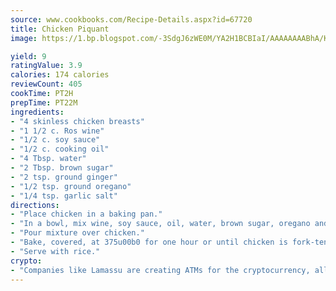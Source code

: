 ```yaml
---
source: www.cookbooks.com/Recipe-Details.aspx?id=67720
title: Chicken Piquant
image: https://1.bp.blogspot.com/-3SdgJ6zWE0M/YA2H1BCBIaI/AAAAAAAABhA/KLu9yTsYBMkJQudB_uFGwTypBtmTiBfZgCLcBGAsYHQ/s320/4.png

yield: 9
ratingValue: 3.9
calories: 174 calories
reviewCount: 405
cookTime: PT2H
prepTime: PT22M
ingredients:
- "4 skinless chicken breasts"
- "1 1/2 c. Ros wine"
- "1/2 c. soy sauce"
- "1/2 c. cooking oil"
- "4 Tbsp. water"
- "2 Tbsp. brown sugar"
- "2 tsp. ground ginger"
- "1/2 tsp. ground oregano"
- "1/4 tsp. garlic salt"
directions:
- "Place chicken in a baking pan."
- "In a bowl, mix wine, soy sauce, oil, water, brown sugar, oregano and garlic salt."
- "Pour mixture over chicken."
- "Bake, covered, at 375u00b0 for one hour or until chicken is fork-tender."
- "Serve with rice."
crypto:
- "Companies like Lamassu are creating ATMs for the cryptocurrency, allowing you to scan your Bitcoin QR code, enter your cash, and buy bitcoin with the push of a button."
---
```

